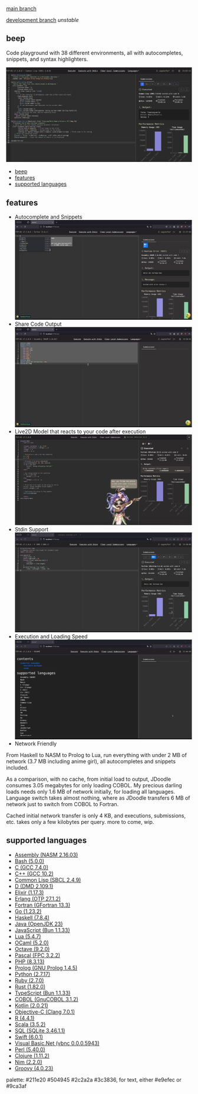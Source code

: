 
[main branch](https://code.cansu.dev)

[development branch](https://haul.code-cansu-dev.pages.dev) *unstable*

## beep


Code playground with 38 different environments, all with autocompletes, snippets, and syntax highlighters.

![alt text](static/main.png)

- [beep](#beep)
- [features](#features)
- [supported languages](#supported-languages)

## features

- Autocomplete and Snippets
![demo autocomplete](static/autocomplete-1.gif)
- Share Code Output
![demo share code](static/share.gif)
- Live2D Model that reacts to your code after execution
![alt text](static/live2d.png)
- Stdin Support
![demo stdin](static/stdin.gif)
- Execution and Loading Speed
![demo execution](static/exec.gif)
- Network Friendly

From Haskell to NASM to Prolog to Lua, run everything with under 2 MB of network (3.7 MB including anime girl), all autocompletes and snippets included.

As a comparison, with no cache, from initial load to output, JDoodle consumes 3.05 megabytes for only loading COBOL. My precious darling loads needs only 1.6 MB of network initially, 
for loading all languages. Language switch takes almost nothing, where as JDoodle transfers 6 MB of network just to switch from COBOL to Fortran. 

Cached initial network transfer is only 4 KB, and executions, submissions, etc. takes only a few kilobytes per query.
more to come, wip.

## supported languages

* [Assembly (NASM 2.16.03)](https://code.cansu.dev/language/redirect/assembly)
* [Bash (5.0.0)](https://code.cansu.dev/language/redirect/bash)
* [C (GCC 7.4.0)](https://code.cansu.dev/language/redirect/c)
* [C++ (GCC 10.2)](https://code.cansu.dev/language/redirect/cpp)
* [Common Lisp (SBCL 2.4.9)](https://code.cansu.dev/language/redirect/lisp)
* [D (DMD 2.109.1)](https://code.cansu.dev/language/redirect/d)
* [Elixir (1.17.3)](https://code.cansu.dev/language/redirect/elixir)
* [Erlang (OTP 27.1.2)](https://code.cansu.dev/language/redirect/erlang)
* [Fortran (GFortran 13.3)](https://code.cansu.dev/language/redirect/fortran)
* [Go (1.23.2)](https://code.cansu.dev/language/redirect/go)
* [Haskell (7.8.4)](https://code.cansu.dev/language/redirect/haskell)
* [Java (OpenJDK 23)](https://code.cansu.dev/language/redirect/java)
* [JavaScript (Bun 1.1.33)](https://code.cansu.dev/language/redirect/javascript)
* [Lua (5.4.7)](https://code.cansu.dev/language/redirect/lua)
* [OCaml (5.2.0)](https://code.cansu.dev/language/redirect/ocaml)
* [Octave (9.2.0)](https://code.cansu.dev/language/redirect/octave)
* [Pascal (FPC 3.2.2)](https://code.cansu.dev/language/redirect/pascal)
* [PHP (8.3.13)](https://code.cansu.dev/language/redirect/php)
* [Prolog (GNU Prolog 1.4.5)](https://code.cansu.dev/language/redirect/prolog)
* [Python (2.7.17)](https://code.cansu.dev/language/redirect/python)
* [Ruby (2.7.0)](https://code.cansu.dev/language/redirect/ruby)
* [Rust (1.82.0)](https://code.cansu.dev/language/redirect/rust)
* [TypeScript (Bun 1.1.33)](https://code.cansu.dev/language/redirect/typescript)
* [COBOL (GnuCOBOL 3.1.2)](https://code.cansu.dev/language/redirect/cobol)
* [Kotlin (2.0.21)](https://code.cansu.dev/language/redirect/kotlin)
* [Objective-C (Clang 7.0.1)](https://code.cansu.dev/language/redirect/objectivec)
* [R (4.4.1)](https://code.cansu.dev/language/redirect/r)
* [Scala (3.5.2)](https://code.cansu.dev/language/redirect/scala)
* [SQL (SQLite 3.46.1.1)](https://code.cansu.dev/language/redirect/sql)
* [Swift (6.0.1)](https://code.cansu.dev/language/redirect/swift)
* [Visual Basic.Net (vbnc 0.0.0.5943)](https://code.cansu.dev/language/redirect/vbnc)
* [Perl (5.40.0)](https://code.cansu.dev/language/redirect/perl)
* [Clojure (1.11.2)](https://code.cansu.dev/language/redirect/clojure)
* [Nim (2.2.0)](https://code.cansu.dev/language/redirect/nim)
* [Groovy (4.0.23)](https://code.cansu.dev/language/redirect/groovy)

palette: #211e20 #504945 #2c2a2a #3c3836, for text, either #e9efec or #9ca3af